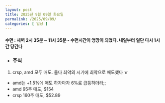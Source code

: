 ```yaml
---
layout: post
title: 2025년 9월 09일 화요일
permalink: /2025/09/09/
categories: [ 일상 ]
---
```

#### 수면 : 새벽 2시 35분 ~ 11시 35분 - 수면시간이 엉망이 되었다. 내일부터 일단 다시 1시간 당긴다
* ### 주식
1. crsp, amd 모두 매도. 둘다 최악의 시기에 최악으로 매도했다 ㅠ
- amd는 +1.5%에 매도 하자마자 6%로 급등하더라;;
- amd 95주 매도, $154
- crsp 160주 매도, $52.89